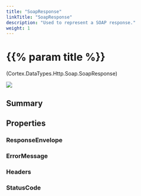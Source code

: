 ```yaml
---
title: "SoapResponse"
linkTitle: "SoapResponse"
description: "Used to represent a SOAP response."
weight: 1
---
```


# {{% param title %}}

<p class="namespace">(Cortex.DataTypes.Http.Soap.SoapResponse)</p>

<img src="/images/work-in-progress.jpg">

## Summary

## Properties

### ResponseEnvelope

### ErrorMessage

### Headers

### StatusCode
